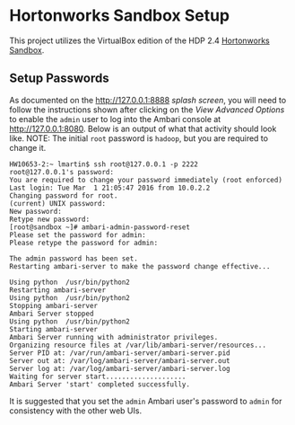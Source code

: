 # Hortonworks Sandbox Setup

This project utilizes the VirtualBox edition of the HDP 2.4 
[Hortonworks Sandbox](http://hortonworks.com/products/hortonworks-sandbox/ "Hortonworks Sandbox").

## Setup Passwords

As documented on the <http://127.0.0.1:8888> _splash screen_, you will need
to follow the instructions shown after clicking on the _View Advanced Options_ 
to enable the `admin` user to log into the Ambari console at 
<http://127.0.0.1:8080>.  Below is an output of what that activity should 
look like.  NOTE: The initial `root` password is `hadoop`, but you are 
required to change it. 

```
HW10653-2:~ lmartin$ ssh root@127.0.0.1 -p 2222
root@127.0.0.1's password: 
You are required to change your password immediately (root enforced)
Last login: Tue Mar  1 21:05:47 2016 from 10.0.2.2
Changing password for root.
(current) UNIX password: 
New password: 
Retype new password: 
[root@sandbox ~]# ambari-admin-password-reset
Please set the password for admin: 
Please retype the password for admin: 

The admin password has been set.
Restarting ambari-server to make the password change effective...

Using python  /usr/bin/python2
Restarting ambari-server
Using python  /usr/bin/python2
Stopping ambari-server
Ambari Server stopped
Using python  /usr/bin/python2
Starting ambari-server
Ambari Server running with administrator privileges.
Organizing resource files at /var/lib/ambari-server/resources...
Server PID at: /var/run/ambari-server/ambari-server.pid
Server out at: /var/log/ambari-server/ambari-server.out
Server log at: /var/log/ambari-server/ambari-server.log
Waiting for server start....................
Ambari Server 'start' completed successfully.
```

It is suggested that you set the `admin` Ambari user's password
to `admin` for consistency with the other web UIs.